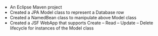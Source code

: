 - An Eclipse Maven project 
- Created a JPA Model class to represent a Database row
- Created a NamedBean class to manipulate above Model class
- Created a JSF WebApp that supports Create – Read – Update – Delete lifecycle for
instances of the Model class
